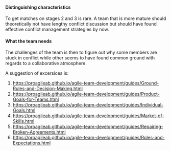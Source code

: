 #### Distinguishing characteristics
To get matches on stages 2 and 3 is rare. A team that is more mature should theoretically not have lengthy conflict discussion but should have found effective conflict management strategies by now.

#### What the team needs
The challenges of the team is then to figure out why some members are stuck in conflict while other seems to have found common ground with regards to a collaborative atmosphere.

A suggestion of excersices is:
1. https://proagileab.github.io/agile-team-development/guides/Ground-Rules-and-Decision-Making.html
2. https://proagileab.github.io/agile-team-development/guides/Product-Goals-for-Teams.html
3. https://proagileab.github.io/agile-team-development/guides/Individual-Goals.html
4. https://proagileab.github.io/agile-team-development/guides/Market-of-Skills.html
5. https://proagileab.github.io/agile-team-development/guides/Repairing-Broken-Agreements.html
6. https://proagileab.github.io/agile-team-development/guides/Roles-and-Expectations.html
